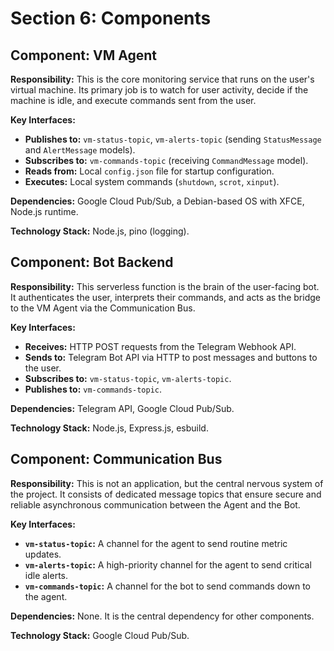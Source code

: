 # Section 6: Components

## Component: VM Agent
**Responsibility:** This is the core monitoring service that runs on the user's virtual machine. Its primary job is to watch for user activity, decide if the machine is idle, and execute commands sent from the user.

**Key Interfaces:**
- **Publishes to:** `vm-status-topic`, `vm-alerts-topic` (sending `StatusMessage` and `AlertMessage` models).
- **Subscribes to:** `vm-commands-topic` (receiving `CommandMessage` model).
- **Reads from:** Local `config.json` file for startup configuration.
- **Executes:** Local system commands (`shutdown`, `scrot`, `xinput`).

**Dependencies:** Google Cloud Pub/Sub, a Debian-based OS with XFCE, Node.js runtime.

**Technology Stack:** Node.js, pino (logging).

## Component: Bot Backend
**Responsibility:** This serverless function is the brain of the user-facing bot. It authenticates the user, interprets their commands, and acts as the bridge to the VM Agent via the Communication Bus.

**Key Interfaces:**
- **Receives:** HTTP POST requests from the Telegram Webhook API.
- **Sends to:** Telegram Bot API via HTTP to post messages and buttons to the user.
- **Subscribes to:** `vm-status-topic`, `vm-alerts-topic`.
- **Publishes to:** `vm-commands-topic`.

**Dependencies:** Telegram API, Google Cloud Pub/Sub.

**Technology Stack:** Node.js, Express.js, esbuild.

## Component: Communication Bus
**Responsibility:** This is not an application, but the central nervous system of the project. It consists of dedicated message topics that ensure secure and reliable asynchronous communication between the Agent and the Bot.

**Key Interfaces:**
- **`vm-status-topic`:** A channel for the agent to send routine metric updates.
- **`vm-alerts-topic`:** A high-priority channel for the agent to send critical idle alerts.
- **`vm-commands-topic`:** A channel for the bot to send commands down to the agent.

**Dependencies:** None. It is the central dependency for other components.

**Technology Stack:** Google Cloud Pub/Sub.
